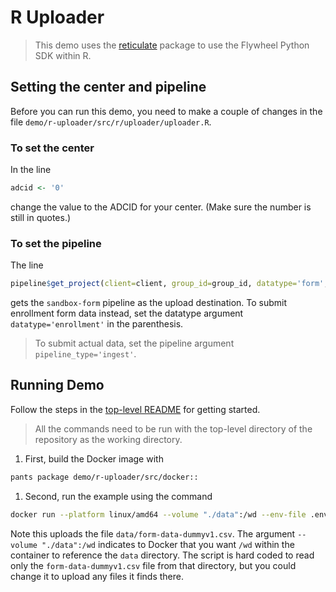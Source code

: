 # R Uploader

> This demo uses the [reticulate](https://rstudio.github.io/reticulate/) package to use the Flywheel Python SDK within R.

## Setting the center and pipeline

Before you can run this demo, you need to make a couple of changes in the file `demo/r-uploader/src/r/uploader/uploader.R`.

### To set the center

In the line

```R
adcid <- '0'
```

change the value to the ADCID for your center.
(Make sure the number is still in quotes.)

### To set the pipeline

The line

```R
pipeline$get_project(client=client, group_id=group_id, datatype='form', pipeline_type='sandbox', study_id='adrc')
```

gets the `sandbox-form` pipeline as the upload destination.
To submit enrollment form data instead, set the datatype argument `datatype='enrollment'` in the parenthesis.

> To submit actual data, set the pipeline argument `pipeline_type='ingest'`.

## Running Demo

Follow the steps in the [top-level README](../../README.md#setting-up-demo-environment) for getting started.

> All the commands need to be run with the top-level directory of the repository as the working directory.

1. First, build the Docker image with

```bash
pants package demo/r-uploader/src/docker::
```

1. Second, run the example using the command

```bash
docker run --platform linux/amd64 --volume "./data":/wd --env-file .env naccdata/r-uploader
```

Note this uploads the file `data/form-data-dummyv1.csv`.
The argument `--volume "./data":/wd` indicates to Docker that you want `/wd` within the container to reference the `data` directory.
The script is hard coded to read only the `form-data-dummyv1.csv` file from that directory, but you could change it to upload any files it finds there.
